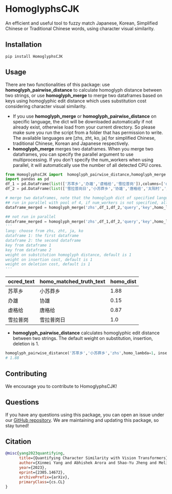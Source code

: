 HomoglyphsCJK
=====
An efficient and useful tool to fuzzy match Japanese, Korean, Simplified Chinese or Traditional Chinese words, using character visual similarity.

## Installation
```
pip install HomoglyphsCJK
```

## Usage
There are two functionalities of this package: use **homoglyph_pairwise_distance** to calculate homoglyph distance between two strings, or use **homoglyph_merge** to merge two dataframes based on keys using homoglyphic edit distance which uses substitution cost considering character visual similarity.
+ If you use **homoglyph_merge** or **homoglyph_pairwise_distance** on specific language, the dict will be downloaded automatically if not already exist, otherwise load from your current directory. So please make sure you run the script from a folder that has permission to write. The available languages are [zhs, zht, ko, ja] for simplified Chinese, traditional Chinese, Korean and Japanese respectively.
+ **homoglyph_merge** merges two dataframes. When you merge two dataframes, you can specify the parallel argument to use multiprocessing. If you don't specify the num_workers when using parallel, it will automatically use the number of all detected CPU cores.

```python
from HomoglyphsCJK import  homoglyph_pairwise_distance,homoglyph_merge
import pandas as pd
df_1 = pd.DataFrame(list(['苏萃乡','办雄','虐格给','雪拉普岗']),columns=['query'])
df_2 = pd.DataFrame(list(['雪拉普岗日','小苏莽乡','协雄','唐格给','太阳村','月亮湾']),columns=['key'])

# merge two dataframes, note that the homoglyph dict of specified language will be downloaded automatically when first run.
## run in parallel with pool of 4, if num_workers is not specified, all available CPU cores are used.
dataframe_merged = homoglyph_merge('zhs',df_1,df_2,'query','key',homo_lambda=1, insertion=1, deletion=1,parallel=True,num_workers=4)

## not run in parallel
dataframe_merged = homoglyph_merge('zhs',df_1,df_2,'query','key',homo_lambda=1, insertion=1, deletion=1) 
'''
lang: choose from zhs, zht, ja, ko
dataframe 1: the first dataframe
dataframe 2: the second dataframe
key from dataframe 1
key from dataframe 2
weight on substitution homoglyph distance, default is 1
weight on insertion cost, default is 1
weight on deletion cost, default is 1
'''
```

| ocred_text | homo_matched_truth_text | homo_dist |
| ---------- | ----------------------- | --------- |
| 苏萃乡      | 小苏莽乡                 | 1.88      | 
| 办雄        | 协雄                    | 0.15      |
| 虐格给      | 唐格给                   | 0.87      |
| 雪拉普岗    | 雪拉普岗日                | 1.0       | 

+ **homoglyph_pairwise_distance** calculates homoglyphic edit distance between two strings. The default weight on substitution, insertion, deletion is 1.

```python
homoglyph_pairwise_distance('苏萃乡','小苏莽乡','zhs',homo_lambda=1, insertion=1, deletion=1)
# 1.88
```
## Contributing
We encourage you to contribute to HomoglyphsCJK!

## Questions
If you have any questions using this package, you can open an issue under our [GitHub repository](https://github.com/dell-research-harvard/HomoglyphsCJK/issues). We are maintaining and updating this package, so stay tuned!

## Citation
```bibtex
@misc{yang2023quantifying,
      title={Quantifying Character Similarity with Vision Transformers}, 
      author={Xinmei Yang and Abhishek Arora and Shao-Yu Jheng and Melissa Dell},
      year={2023},
      eprint={2305.14672},
      archivePrefix={arXiv},
      primaryClass={cs.CL}
}
```
